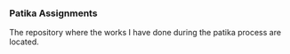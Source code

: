 ### Patika Assignments
The repository where the works I have done during the patika process are located.
